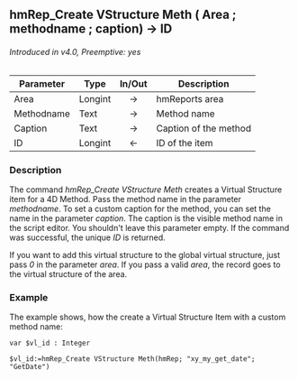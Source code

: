 ## hmRep_Create VStructure Meth ( Area ; methodname ; caption) → ID
###### Introduced in v4.0, Preemptive: yes

|Parameter|Type|In/Out|Description
|---|---|:---:|---
|Area|Longint|→|hmReports area
|Methodname|Text|→|Method name
|Caption|Text|→|Caption of the method
|ID|Longint|←|ID of the item

### Description
The command *hmRep_Create VStructure Meth* creates a Virtual Structure item for a 4D Method. Pass the method name in the parameter *methodname*. To set a custom caption for the method, you can set the name in the parameter *caption*. The caption is the visible method name in the script editor. You shouldn't leave this parameter empty. If the command was successful, the unique *ID* is returned.

If you want to add this virtual structure to the global virtual structure, just pass *0* in the parameter *area*. If you pass a valid *area*, the record goes to the virtual structure of the area.

### Example
The example shows, how the create a Virtual Structure Item with a custom method name:

```4d
var $vl_id : Integer

$vl_id:=hmRep_Create VStructure Meth(hmRep; "xy_my_get_date"; "GetDate")
```

